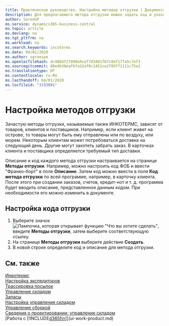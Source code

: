```yaml
---
title: Практическое руководство. Настройка методов отгрузки | Документация Майкрософт
description: Для предлагаемого метода отгрузки можно задать код и указать соответствующую информацию.
author: SorenGP
ms.service: dynamics365-business-central
ms.topic: article
ms.devlang: na
ms.tgt_pltfrm: na
ms.workload: na
ms.search.keywords: incoterms
ms.date: 04/01/2020
ms.author: sgroespe
ms.openlocfilehash: dc4864f27490a9cef7d3401f67c8ef177a5c7ef3
ms.sourcegitcommit: 88e4b30eaf6fa32af0c1452ce2f85ff1111c75e2
ms.translationtype: HT
ms.contentlocale: ru-RU
ms.lasthandoff: 04/01/2020
ms.locfileid: "3193891"
---
```

# <a name="set-up-shipment-methods"></a>Настройка методов отгрузки
Зачастую методы отгрузки, называемые также ИНКОТЕРМС, зависят от товаров, клиентов и поставщиков. Например, если клиент живет на острове, то товары могут быть ему отправлены или по воздуху, или морем. Некоторым клиентам может потребоваться доставка на следующий день. Другие могут захотеть забрать заказ. В карточках клиента и поставщика определяется требуемый тип доставки.

Описание и код каждого метода отгрузки настраивается на странице **Методы отгрузки**. Например, можно настроить код ФОБ и ввести "Франко-борт" в поле **Описание**. Затем код можно ввести в поля **Код метода отгрузки** по всей программе, например, в карточку клиента. После этого при создании заказов, счетов, кредит-нот и т. д. программа будет вводить описание, представленное данным кодом. При необходимости его можно изменить в документе.

## <a name="to-set-up-a-shipment-code"></a>Настройка кода отгрузки
1. Выберите значок ![Лампочка, которая открывает функцию "Что вы хотите сделать"](media/ui-search/search_small.png "Что вы хотите сделать"), введите **Методы отгрузки**, затем выберите соответствующую ссылку.
2. На странице **Методы отгрузки** выберите действие **Создать**.
3. В новой строке определите код и описание для метода отгрузки.

## <a name="see-also"></a>См. также
[Инкотермс](https://iccwbo.org/resources-for-business/incoterms-rules)  
[Настройка экспедиторов](sales-how-to-set-up-shipping-agents.md)  
[Трассировка посылок](sales-how-track-packages.md)    
[Управление складом](warehouse-manage-warehouse.md)  
[Запасы](inventory-manage-inventory.md)  
[Настройка управления складом](warehouse-setup-warehouse.md)     
[Управление сборкой](assembly-assemble-items.md)    
[Сведения о проектировании: управление складом](design-details-warehouse-management.md)  
[Работа с [!INCLUDE[d365fin](includes/d365fin_md.md)]](ui-work-product.md)  
